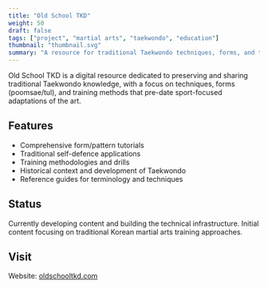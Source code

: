 ```yaml
---
title: "Old School TKD"
weight: 50
draft: false
tags: ["project", "martial arts", "taekwondo", "education"]
thumbnail: "thumbnail.svg"
summary: "A resource for traditional Taekwondo techniques, forms, and training methods."
---
```


Old School TKD is a digital resource dedicated to preserving and sharing traditional Taekwondo knowledge, with a focus on techniques, forms (poomsae/tul), and training methods that pre-date sport-focused adaptations of the art.

## Features

- Comprehensive form/pattern tutorials
- Traditional self-defence applications
- Training methodologies and drills
- Historical context and development of Taekwondo
- Reference guides for terminology and techniques

## Status

Currently developing content and building the technical infrastructure. Initial content focusing on traditional Korean martial arts training approaches.

## Visit

Website: [oldschooltkd.com](https://oldschooltkd.com)
